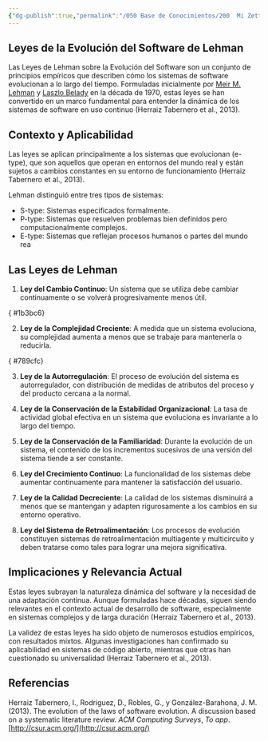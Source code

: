 ```yaml
---
{"dg-publish":true,"permalink":"/050 Base de Conocimientos/200  Mi Zettelkasten/100 Docencia/IS1/2025/Clase 03 Costos y Complejidad del Software/Zk Leyes de la Evolución del Software de Lehman/","tags":["digitalGarden","leyesDeLehman"]}
---
```


## Leyes de la Evolución del Software de Lehman
Las Leyes de Lehman sobre la Evolución del Software son un conjunto de principios empíricos que describen cómo los sistemas de software evolucionan a lo largo del tiempo. Formuladas inicialmente por [Meir M. Lehman](https://www.computer.org/profiles/meir-lehman) y [Laszlo Belady](https://history.computer.org/pioneers/belady.html) en la década de 1970, estas leyes se han convertido en un marco fundamental para entender la dinámica de los sistemas de software en uso continuo (Herraiz Tabernero et al., 2013).

## Contexto y Aplicabilidad
Las leyes se aplican principalmente a los sistemas que evolucionan (e-type), que son aquellos que operan en entornos del mundo real y están sujetos a cambios constantes en su entorno de funcionamiento (Herraiz Tabernero et al., 2013).

Lehman distinguió entre tres tipos de sistemas:
- S-type: Sistemas especificados formalmente.
- P-type: Sistemas que resuelven problemas bien definidos pero computacionalmente complejos.
- E-type: Sistemas que reflejan procesos humanos o partes del mundo rea

## Las Leyes de Lehman

1. **Ley del Cambio Continuo**: Un sistema que se utiliza debe cambiar continuamente o se volverá progresivamente menos útil.

{ #1b3bc6}

2. **Ley de la Complejidad Creciente**: A medida que un sistema evoluciona, su complejidad aumenta a menos que se trabaje para mantenerla o reducirla.

{ #789cfc}

3. **Ley de la Autorregulación**: El proceso de evolución del sistema es autorregulador, con distribución de medidas de atributos del proceso y del producto cercana a la normal.

4. **Ley de la Conservación de la Estabilidad Organizacional**: La tasa de actividad global efectiva en un sistema que evoluciona es invariante a lo largo del tiempo.

5. **Ley de la Conservación de la Familiaridad**: Durante la evolución de un sistema, el contenido de los incrementos sucesivos de una versión del sistema tiende a ser constante.

6. **Ley del Crecimiento Continuo**: La funcionalidad de los sistemas debe aumentar continuamente para mantener la satisfacción del usuario.

7. **Ley de la Calidad Decreciente**: La calidad de los sistemas disminuirá a menos que se mantengan y adapten rigurosamente a los cambios en su entorno operativo.

8. **Ley del Sistema de Retroalimentación**: Los procesos de evolución constituyen sistemas de retroalimentación multiagente y multicircuito y deben tratarse como tales para lograr una mejora significativa.

## Implicaciones y Relevancia Actual
Estas leyes subrayan la naturaleza dinámica del software y la necesidad de una adaptación continua. Aunque formuladas hace décadas, siguen siendo relevantes en el contexto actual de desarrollo de software, especialmente en sistemas complejos y de larga duración (Herraiz Tabernero et al., 2013).

La validez de estas leyes ha sido objeto de numerosos estudios empíricos, con resultados mixtos. Algunas investigaciones han confirmado su aplicabilidad en sistemas de código abierto, mientras que otras han cuestionado su universalidad (Herraiz Tabernero et al., 2013).

## Referencias
Herraiz Tabernero, I., Rodriguez, D., Robles, G., y González-Barahona, J. M. (2013). The evolution of the laws of software evolution. A discussion based on a systematic literature review. _ACM Computing Surveys_, _To app_. [http://csur.acm.org/](http://csur.acm.org/)

